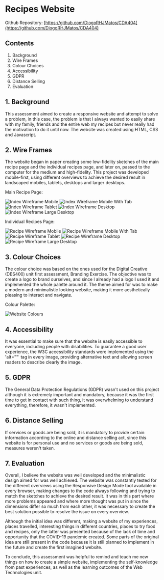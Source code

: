 # Recipes Website

Github Repository: [https://github.com/DiogoRHJMatos/CDA404](https://github.com/DiogoRHJMatos/CDA404)

## Contents

1. Background
2. Wire Frames
3. Colour Choices
4. Accessibility
5. GDPR
6. Distance Selling
7. Evaluation

## 1. Background

This assessment aimed to create a responsive website and attempt to solve a problem, in this case, the problem is that I always wanted to easily share with my family, friends and the entire web my recipes but never really had the motivation to do it until now. The website was created using HTML, CSS and Javascript.

## 2. Wire Frames

The website began in paper creating some low-fidelity sketches of the main recipe page and the individual recipes page, and later on, passed to the computer for the medium and high-fidelity. This project was developed mobile-first, using different overviews to achieve the desired result in landscaped mobiles, tablets, desktops and larger desktops.

Main Recipe Page:

![Index Wireframe Mobile](assets/img/documentation/wireframes/index/index-375.png)
![Index Wireframe Mobile With Tab](assets/img/documentation/wireframes/index/index-375-tab.png)
![Index Wireframe Tablet](assets/img/documentation/wireframes/index/index-768.png)
![Index Wireframe Desktop](assets/img/documentation/wireframes/index/index-1024.png)
![Index Wireframe Large Desktop](assets/img/documentation/wireframes/index/index-1200.png)


Individual Recipes Page:

![Recipe Wireframe Mobile](assets/img/documentation/wireframes/recipes/recipe-375.png)
![Recipe Wireframe Mobile With Tab](assets/img/documentation/wireframes/recipes/recipe-375-tab.png)
![Recipe Wireframe Tablet](assets/img/documentation/wireframes/recipes/recipe-768.png)
![Recipe Wireframe Desktop](assets/img/documentation/wireframes/recipes/recipe-1024.png)
![Recipe Wireframe Large Desktop](assets/img/documentation/wireframes/recipes/recipe-1200.png)

## 3. Colour Choices

The colour choice was based on the ones used for the Digital Creative (DES400) unit first assessment, Branding Exercise. The objective was to create a logo to brand ourselves, and since I already had a logo I used it and implemented the whole palette around it. The theme aimed for was to make a modern and minimalistic looking website, making it more aesthetically pleasing to interact and navigate.

Colour Palette:

![Website Colours](assets/img/documentation/colours.png)

## 4. Accessibility

It was essential to make sure that the website is easily accessible to everyone, including people with disabilities. To guarantee a good user experience, the W3C accessibility standards were implemented using the 'alt=""' tag in every image, providing alternative text and allowing screen readers to describe clearly the image.

## 5. GDPR

The General Data Protection Regulations (GDPR) wasn't used on this project although it is extremely important and mandatory, because it was the first time to get in contact with such thing, it was overwhelming to understand everything, therefore, it wasn't implemented.

## 6. Distance Selling

If services or goods are being sold, it is mandatory to provide certain information according to the online and distance selling act, since this website is for personal use and no services or goods are being sold, measures weren't taken.

## 7. Evaluation

Overall, I believe the website was well developed and the minimalistic design aimed for was well achieved. The website was constantly tested for the different overviews using the Responsive Design Mode tool available in every browser, making changes to the code always following and trying to match the sketches to achieve the desired result. It was in this part where more problems appeared and where more thought was put in since the dimensions differ so much from each other, it was necessary to create the best solution possible to resolve the issue on every overview.

Although the initial idea was different, making a website of my experiences, places travelled, interesting things in different countries, places to try food and recipes, only the latter was presented because of the lack of time and opportunity that the COVID-19 pandemic created. Some parts of the original idea are still present in the code because it is still planned to implement in the future and create the first imagined website.

To conclude, this assessment was helpful to remind and teach me new things on how to create a simple website, implementing the self-knowledge from past experiences, as well as the learning outcomes of the Web Technologies unit.

